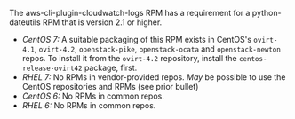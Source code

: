 The aws-cli-plugin-cloudwatch-logs RPM has a requirement for a python-dateutils RPM that is version 2.1 or higher.
* *CentOS 7:* A suitable packaging of this RPM exists in CentOS's `ovirt-4.1`, `ovirt-4.2`, `openstack-pike`, `openstack-ocata` and `openstack-newton` repos. To install it from the `ovirt-4.2` repository, install the `centos-release-ovirt42` package, first.
* *RHEL 7:* No RPMs in vendor-provided repos. _May_ be possible to use the CentOS repositories and RPMs (see prior bullet)
* *CentOS 6:* No RPMs in common repos.
* *RHEL 6:* No RPMs in common repos.
